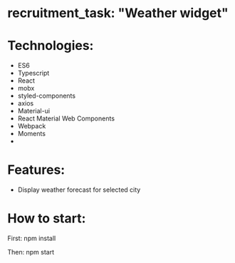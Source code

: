 # recruitment_task: "Weather widget"

# Technologies: 
- ES6
- Typescript
- React
- mobx
- styled-components
- axios
- Material-ui
- React Material Web Components
- Webpack
- Moments
- 

# Features:

- Display weather forecast for selected city

# How to start:
First:
npm install

Then:
npm start
